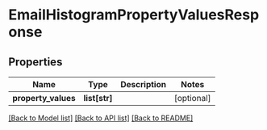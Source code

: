 # EmailHistogramPropertyValuesResponse

## Properties
Name | Type | Description | Notes
------------ | ------------- | ------------- | -------------
**property_values** | **list[str]** |  | [optional] 

[[Back to Model list]](../README.md#documentation-for-models) [[Back to API list]](../README.md#documentation-for-api-endpoints) [[Back to README]](../README.md)


